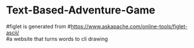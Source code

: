 # Text-Based-Adventure-Game

#figlet is generated from
#https://www.askapache.com/online-tools/figlet-ascii/  
#a website that turns words to cli drawing

